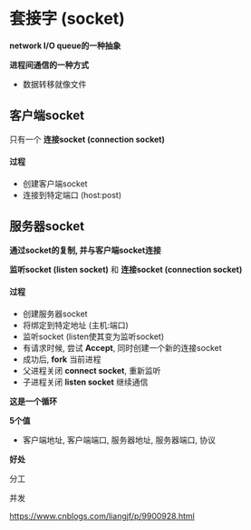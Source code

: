 # 套接字 (socket)

**network I/O queue的一种抽象**

**进程间通信的一种方式**

- 数据转移就像文件







## 客户端socket

只有一个 **连接socket (connection socket)**

#### 过程

- 创建客户端socket
- 连接到特定端口 (host:post)



## 服务器socket

**通过socket的复制, 并与客户端socket连接**

**监听socket (listen socket)** 和 **连接socket (connection socket)**



#### 过程

- 创建服务器socket
- 将绑定到特定地址 (主机:端口)
- 监听socket (listen使其变为监听socket)
- 有请求时候, 尝试 **Accept**, 同时创建一个新的连接socket
- 成功后, **fork** 当前进程
- 父进程关闭 **connect socket**, 重新监听
- 子进程关闭 **listen socket**  继续通信

**这是一个循环**





**5个值**

- 客户端地址, 客户端端口, 服务器地址, 服务器端口, 协议





**好处**

分工

并发



https://www.cnblogs.com/liangjf/p/9900928.html